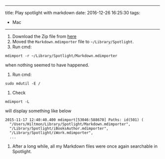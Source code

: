 ----
title: Play spotlight with markdown
date: 2016-12-26 16:25:30
tags:
- Mac
----

1. Download the Zip file from [here](http://cdn3.brettterpstra.com/downloads/Markdown.mdimporter.zip)
1. Moved the `Markdown.mdimporter` file to `~/Library/Spotlight`.
1. Run cmd: 
  ```
  mdimport -r ~/Library/Spotlight/Markdown.mdimporter
  ```
  when nothing seemed to have happened.
1. Run cmd:
  ```
  sudo mdutil -E /
  ```
1. Check
  ```
  mdimport -L
  ```
  will display something like below
  ```
  2015-11-17 12:40:40.400 mdimport[53046:588670] Paths: id(501) (
    "/Users/Hiltmon/Library/Spotlight/Markdown.mdimporter",
    "/Library/Spotlight/iBooksAuthor.mdimporter",
    "/Library/Spotlight/iWork.mdimporter",
    ...
  ```
1. After a long while, all my Markdown files were once again searchable in Spotlight. 
